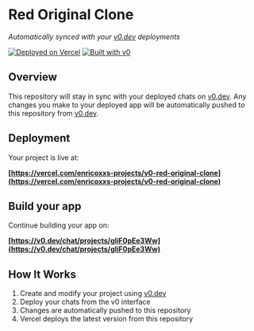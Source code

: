 # Red Original Clone

*Automatically synced with your [v0.dev](https://v0.dev) deployments*

[![Deployed on Vercel](https://img.shields.io/badge/Deployed%20on-Vercel-black?style=for-the-badge&logo=vercel)](https://vercel.com/enricoxxs-projects/v0-red-original-clone)
[![Built with v0](https://img.shields.io/badge/Built%20with-v0.dev-black?style=for-the-badge)](https://v0.dev/chat/projects/gIiF0pEe3Ww)

## Overview

This repository will stay in sync with your deployed chats on [v0.dev](https://v0.dev).
Any changes you make to your deployed app will be automatically pushed to this repository from [v0.dev](https://v0.dev).

## Deployment

Your project is live at:

**[https://vercel.com/enricoxxs-projects/v0-red-original-clone](https://vercel.com/enricoxxs-projects/v0-red-original-clone)**

## Build your app

Continue building your app on:

**[https://v0.dev/chat/projects/gIiF0pEe3Ww](https://v0.dev/chat/projects/gIiF0pEe3Ww)**

## How It Works

1. Create and modify your project using [v0.dev](https://v0.dev)
2. Deploy your chats from the v0 interface
3. Changes are automatically pushed to this repository
4. Vercel deploys the latest version from this repository
